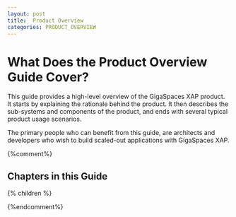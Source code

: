 ```yaml
---
layout: post
title:  Product Overview
categories: PRODUCT_OVERVIEW
---
```


# What Does the Product Overview Guide Cover?

This guide provides a high-level overview of the GigaSpaces XAP product. It starts by explaining the rationale behind the product. It then describes the sub-systems and components of the product, and ends with several typical product usage scenarios.

The primary people who can benefit from this guide, are architects and developers who wish to build scaled-out applications with GigaSpaces XAP.

{%comment%}
## Chapters in this Guide

{% children %}

{%endcomment%}
